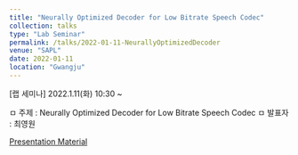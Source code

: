 ```yaml
---
title: "Neurally Optimized Decoder for Low Bitrate Speech Codec"
collection: talks
type: "Lab Seminar"
permalink: /talks/2022-01-11-NeurallyOptimizedDecoder
venue: "SAPL"
date: 2022-01-11
location: "Gwangju"
---
```


[랩 세미나] 2022.1.11(화) 10:30 ~

ㅁ 주제 : Neurally Optimized Decoder for Low Bitrate Speech Codec ㅁ 발표자 : 최영원

[Presentation Material](http://zeroone-universe.github.io/files/NeurallyOptimizedDecoder.pdf)